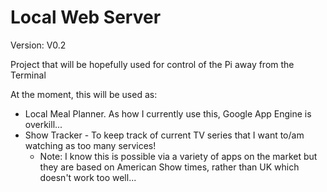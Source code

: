 # Local Web Server

Version: V0.2

Project that will be hopefully used for control of the Pi away from the Terminal

At the moment, this will be used as:
 - Local Meal Planner. As how I currently use this, Google App Engine is overkill...
 - Show Tracker - To keep track of current TV series that I want to/am watching as too many services!
	- Note: I know this is possible via a variety of apps on the market but they are based on American Show times, rather than UK which doesn't work too well...

